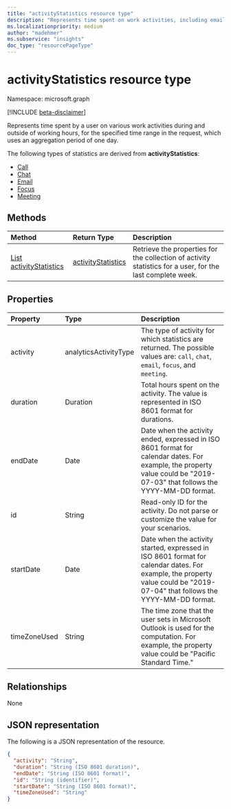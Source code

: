```yaml
---
title: "activityStatistics resource type"
description: "Represents time spent on work activities, including email, meetings, focus work, chats, and calls."
ms.localizationpriority: medium
author: "madehmer"
ms.subservice: "insights"
doc_type: "resourcePageType"
---
```


# activityStatistics resource type

Namespace: microsoft.graph

[!INCLUDE [beta-disclaimer](../../includes/beta-disclaimer.md)]

Represents time spent by a user on various work activities during and outside of working hours, for the specified time range in the request, which uses an aggregation period of one day.

The following types of statistics are derived from **activityStatistics**:

* [Call](callactivitystatistics.md)
* [Chat](chatactivitystatistics.md)
* [Email](emailactivitystatistics.md)
* [Focus](focusactivitystatistics.md)
* [Meeting](meetingactivitystatistics.md)

<!--  removing per Mathew 2/6/2020   ### Activity id property

In an HTTP request, to get a specific type of activity statistics within a date range, you can express this information as an ID to the user's collection of activityStatistics in the following format, where `{startdate}` and `{enddate}` are expressed in ISO 8601 calendar date format and `{activity}` can be "call", "chat", "email", "focus", or "meeting":

```
{activity}_{startdate}_{enddate}
```

For example, the ID "email_2019-08-10_2019-08-12" represents the emailActivityStatistics for the specified user between August 10, 2019 and August 12, 2019.
-->
## Methods

| Method       | Return Type | Description |
|:-------------|:------------|:------------|
| [List activityStatistics](../api/activitystatistics-list.md) | [activityStatistics](activitystatistics.md) | Retrieve the properties for the collection of activity statistics for a user, for the last complete week. |

## Properties

| Property     | Type        | Description |
|:-------------|:------------|:------------|
|activity |analyticsActivityType |The type of activity for which statistics are returned. The possible values are: `call`, `chat`, `email`, `focus`, and `meeting`. |
|duration |Duration |Total hours spent on the activity. The value is represented in ISO 8601 format for durations. |
|endDate |Date |Date when the activity ended, expressed in ISO 8601 format for calendar dates. For example, the property value could be "2019-07-03" that follows the YYYY-MM-DD format. |
|id |String |Read-only ID for the activity. Do not parse or customize the value for your scenarios. |
|startDate |Date |Date when the activity started, expressed in ISO 8601 format for calendar dates. For example, the property value could be "2019-07-04" that follows the YYYY-MM-DD format. |
|timeZoneUsed |String |The time zone that the user sets in Microsoft Outlook is used for the computation. For example, the property value could be "Pacific Standard Time." |

## Relationships

None

## JSON representation

The following is a JSON representation of the resource.

<!-- { 
  "blockType": "resource",
  "optionalProperties": [

  ],
  "@odata.type": "microsoft.graph.activityStatistics",
  "keyProperty": "id"
}-->

```json
{
  "activity": "String",
  "duration": "String (ISO 8601 duration)",
  "endDate": "String (ISO 8601 format)",
  "id": "String (identifier)",
  "startDate": "String (ISO 8601 format)",
  "timeZoneUsed": "String"
}
```

<!-- uuid: 16cd6b66-4b1a-43a1-adaf-3a886856ed98
2019-02-04 14:57:30 UTC -->
<!-- {
  "type": "#page.annotation",
  "description": "activityStatistics resource",
  "keywords": "",
  "section": "documentation",
  "tocPath": ""
}--> 

